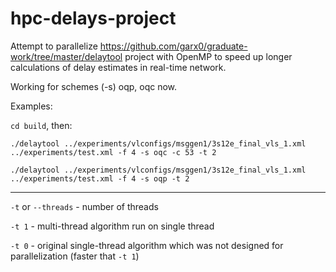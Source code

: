 # hpc-delays-project

Attempt to parallelize https://github.com/garx0/graduate-work/tree/master/delaytool project with OpenMP to speed up longer calculations of delay estimates in real-time network.

Working for schemes (-s) oqp, oqc now.

Examples:

`cd build`, then:

`./delaytool ../experiments/vlconfigs/msggen1/3s12e_final_vls_1.xml ../experiments/test.xml -f 4 -s oqc -c 53 -t 2`

`./delaytool ../experiments/vlconfigs/msggen1/3s12e_final_vls_1.xml ../experiments/test.xml -f 4 -s oqp -t 2`

---

`-t` or `--threads` - number of threads

`-t 1` - multi-thread algorithm run on single thread

`-t 0` - original single-thread algorithm which was not designed for parallelization (faster that `-t 1`)
